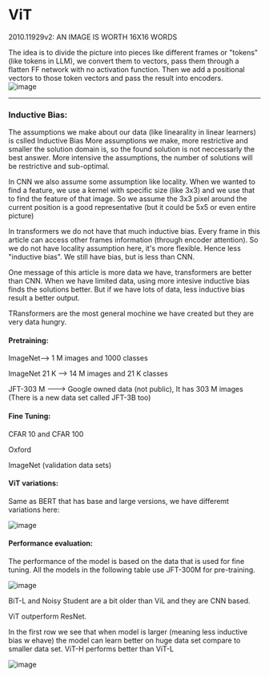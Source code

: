 # ViT
2010.11929v2: AN IMAGE IS WORTH 16X16 WORDS


The idea is to divide the picture into pieces like different frames or "tokens" (like tokens in LLM), we convert them to vectors, pass them through a flatten FF network with no activation function. Then we add a positional vectors to those token vectors and pass the result into encoders.  
![image](https://github.com/user-attachments/assets/7c641bfe-50d3-49d7-86e6-70aad97ebaaf)


-------------------

### Inductive Bias:

The assumptions we make about our data (like linearality in linear learners) is cslled Inductive Bias
More assumptions we make, more restrictive and smaller the solution domain is, so the found solution is not neccessarly the best answer. More intensive the assumptions, the number of solutions will be restrictive and sub-optimal.

In CNN we also assume some assumption like locality. When we wanted to find a feature, we use a kernel with specific size (like 3x3) and we use that to find the feature of that image. So we assume the 3x3 pixel around the current position is a good representative (but it could be 5x5 or even entire picture)

In transformers we do not have that much inductive bias. Every frame in this article can access other frames information (through encoder attention). So we do not have locality assumption here, it's more flexible. Hence less "inductive bias". We still have bias, but is less than CNN.

One message of this article is more data we have, transformers are better than CNN. When we have limited data, using more intesive inductive bias finds the solutions better. But if we have lots of data, less inductive bias result a better output.

TRansformers are the most general mochine we have created but they are very data hungry.

#### Pretraining:
ImageNet--> 1 M images and 1000 classes

ImageNet 21 K --> 14 M images and 21 K classes

JFT-303 M ---> Google owned data (not public), It has 303 M images (There is a new data set called JFT-3B too)

#### Fine Tuning:

CFAR 10 and CFAR 100

Oxford

ImageNet (validation data sets)

#### ViT variations:

Same as BERT that has base and large versions, we have differemt variations here:

![image](https://github.com/user-attachments/assets/9b457c7d-0ca5-4820-b1c8-2e75fff87dd3)


#### Performance evaluation:

The performance of the model is based on the data that is used for fine tuning. All the models in the following table use JFT-300M for pre-training.


![image](https://github.com/user-attachments/assets/33f1bca8-d18e-4cd1-b01b-6a346658361f)

BiT-L and Noisy Student are a bit older than ViL and they are CNN based. 


ViT outperform ResNet.

In the first row we see that when model is larger (meaning less inductive bias w ehave) the model can learn better on huge data set compare to smaller data set. ViT-H performs better than ViT-L






![image](https://github.com/user-attachments/assets/e4d3e51a-1875-4311-a1ff-01cf9c0e5f9a)

